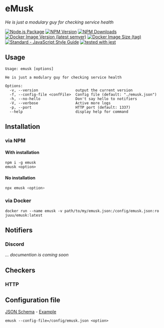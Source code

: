 # eMusk
_He is just a modulary guy for checking service health_

[![Node.js Package](https://github.com/j-catania/emusk/actions/workflows/build-release.yml/badge.svg)](https://github.com/j-catania/emusk/actions/workflows/build-release.yml)
[![NPM Version](https://img.shields.io/npm/v/emusk.svg)](https://npmjs.org/package/emusk)
[![NPM Downloads](https://img.shields.io/npm/dm/emusk.svg)](https://npmjs.org/package/emusk)
[![Docker Image Version (latest semver)](https://img.shields.io/docker/v/juuu/emusk?logo=docker)](https://hub.docker.com/r/juuu/emusk)
[![Docker Image Size (tag)](https://img.shields.io/docker/image-size/juuu/emusk/latest?logo=docker)](https://hub.docker.com/r/juuu/emusk)
[![Standard - JavaScript Style Guide](https://img.shields.io/badge/code_style-standard-brightgreen.svg)](https://standardjs.com)
[![tested with jest](https://img.shields.io/badge/tested_with-jest-99424f.svg?logo=jest)](https://github.com/jestjs/jest)


## Usage
```shell
Usage: emusk [options]

He is just a modulary guy for checking service health

Options:
  -v, --version                 output the current version
  -f, --config-file <confFile>  Config file (default: "./emusk.json")
  -h, --no-hello                Don't say hello to notifiers
  -V, --verbose                 Active more logs
  -p, --port                    HTTP port (default: 1337)
  --help                        display help for command
```

## Installation
### via NPM
#### With installation
```shell
npm i -g emusk
emusk <option>
```
#### No installation
```sh
npx emusk <option>
```
### via Docker
```
docker run --name emusk -v path/to/my/emusk.json:/config/emusk.json:ro juuu/emusk:latest
```

## Notifiers
### Discord
_... documention is coming soon_

## Checkers
### HTTP


## Configuration file
[JSON Schema](emusk.schema.json) - [Example](emusk.example.json)
```
emusk --config-file=/config/emusk.json <option>
```
